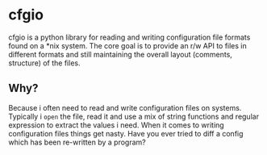 cfgio
=====

cfgio is a python library for reading and writing configuration file formats found on a *nix system. The core goal is to provide an r/w API to files in different formats and still maintaining the overall layout (comments, structure) of the files.


## Why?
Because i often need to read and write configuration files on systems. Typically i `open` the file, read it and use a mix of string functions and regular expression to extract the values i need. When it comes to writing configuration files things get nasty. Have you ever tried to diff a config which has been re-written by a program?